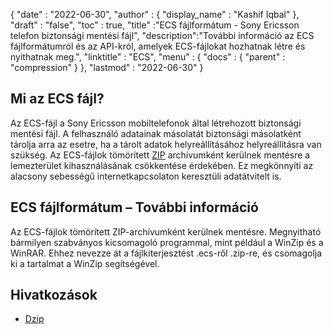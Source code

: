 {
  "date" : "2022-06-30",
  "author" : {
    "display_name" : "Kashif Iqbal"
},
  "draft" : "false",
  "toc" : true,
  "title" :"ECS fájlformátum - Sony Ericsson telefon biztonsági mentési fájl",
  "description":"További információ az ECS fájlformátumról és az API-król, amelyek ECS-fájlokat hozhatnak létre és nyithatnak meg.",
  "linktitle" : "ECS",
  "menu" : {
    "docs" : {
      "parent" : "compression"
}
},
  "lastmod" : "2022-06-30"
}

## Mi az ECS fájl?

Az ECS-fájl a Sony Ericsson mobiltelefonok által létrehozott biztonsági mentési fájl. A felhasználó adatainak másolatát biztonsági másolatként tárolja arra az esetre, ha a tárolt adatok helyreállításához helyreállításra van szükség. Az ECS-fájlok tömörített [ZIP](/hu/compression/zip/) archívumként kerülnek mentésre a lemezterület kihasználásának csökkentése érdekében. Ez megkönnyíti az alacsony sebességű internetkapcsolaton keresztüli adatátvitelt is.

## ECS fájlformátum – További információ

Az ECS-fájlok tömörített ZIP-archívumként kerülnek mentésre. Megnyitható bármilyen szabványos kicsomagoló programmal, mint például a WinZip és a WinRAR. Ehhez nevezze át a fájlkiterjesztést .ecs-ről .zip-re, és csomagolja ki a tartalmat a WinZip segítségével.

## Hivatkozások

* [Dzip](https://speeddemosarchive.com/dzip/)

